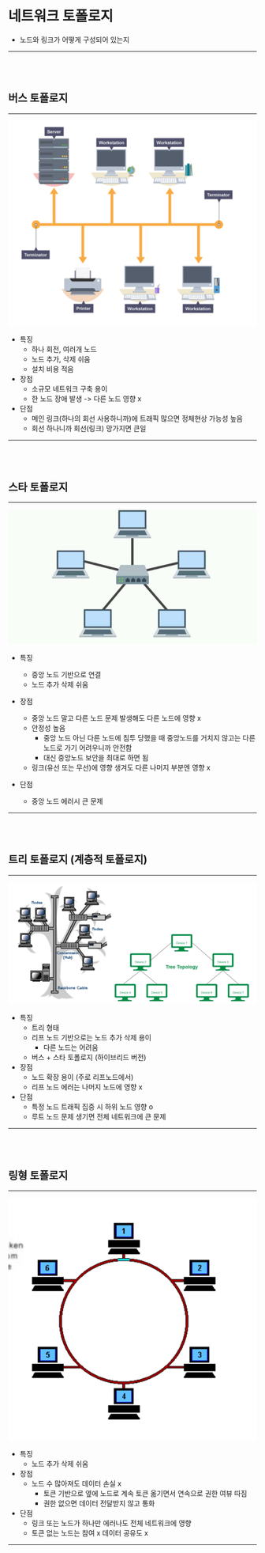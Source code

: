 # 네트워크 토폴로지
- 노드와 링크가 어떻게 구성되어 있는지
___
<br/>
<br/>

## 버스 토폴로지
___
![](./../../assets/버스_토폴로지_예시.png)

- 특징
  - 하나 회전, 여러개 노드
  - 노드 추가, 삭제 쉬움
  - 설치 비용 적음
- 장점 
  - 소규모 네트워크 구축 용이
  - 한 노드 장애 발생 -> 다른 노드 영향 x
- 단점
  - 메인 링크(하나의 회선 사용하니까)에 트래픽 많으면 정체현상 가능성 높음
  - 회선 하나니까 회선(링크) 망가지면 큰일    

___
<br/>
<br/>

## 스타 토폴로지
___
![](./../../assets/스타_토폴로지_사진.png)

- 특징
  - 중앙 노드 기반으로 연결
  - 노드 추가 삭제 쉬움

- 장점
  - 중앙 노드 말고 다른 노드 문제 발생해도 다른 노드에 영향 x
  - 안정성 높음
    - 중앙 노드 아닌 다른 노드에 침투 당했을 때 중앙노드를 거치지 않고는 다른 노드로 가기 어려우니까 안전함 
    - 대신 중앙노드 보안을 최대로 하면 됨
  - 링크(유선 또는 무선)에 영향 생겨도 다른 나머지 부분엔 영향 x
- 단점
  - 중앙 노드 에러시 큰 문제      



___
<br/>
<br/>

## 트리 토폴로지 (계층적 토폴로지)
___
![](./../../assets/트리_토폴로지_사진.png)
- 특징
  - 트리 형태
  - 리프 노드 기반으로는 노드 추가 삭제 용이
    - 다른 노드는 어려움
  - 버스 + 스타 토폴로지 (하이브리드 버전)
- 장점
  - 노드 확장 용이 (주로 리프노드에서)
  - 리프 노드 에러는 나머지 노드에 영향 x
- 단점
  - 특정 노드 트래픽 집중 시 하위 노드 영향 o
  - 루트 노드 문제 생기면 전체 네트워크에 큰 문제     

___
<br/>
<br/>

## 링형 토폴로지
___
![](./../../assets/링형_토폴로지_사진.png)
- 특징
  - 노드 추가 삭제 쉬움
- 장점
  - 노드 수 많아져도 데이터 손실 x
    - 토큰 기반으로 옆에 노드로 계속 토큰 옮기면서 연속으로 권한 여뷰 따짐
    - 권한 없으면 데이터 전달받지 않고 통화
- 단점
  - 링크 또는 노드가 하나만 에러나도 전체 네트워크에 영향
  - 토큰 없는 노드는 참여 x 데이터 공유도 x
___
<br/>
<br/>

## 

